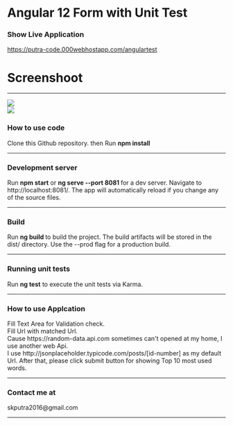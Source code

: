 <H1>Angular 12 Form with Unit Test</H1>

<H3>Show Live Application</H3>
<a href="https://putra-code.000webhostapp.com/angulartest/">https://putra-code.000webhostapp.com/angulartest</a>

<h1>Screenshoot</h1>
<hr/>
<img src="https://putra-code.000webhostapp.com/angulartest/share/screenshot1.png">
<br/>
<img src="https://putra-code.000webhostapp.com/angulartest/share/screenshot2.png">

<H3>How to use code</H3>
Clone this Github repository.
then Run <b>npm install</b>

<HR/>
<H3>Development server</H3>
Run <b>npm start</b> or <B>ng serve --port 8081 </B> for a dev server. Navigate to http://localhost:8081/. The app will automatically reload if you change any of the source files.
<HR/>

<H3>Build</H3>
Run <B>ng build </B>to build the project. The build artifacts will be stored in the dist/ directory. Use the --prod flag for a production build.
<HR/>

<H3>Running unit tests</H3>
Run <B>ng test</B> to execute the unit tests via Karma.
<HR/>

<H3>How to use Applcation</H3>
Fill Text Area for Validation check.<br/>
Fill Url with matched Url. <br/>
Cause https://random-data.api.com sometimes can't opened at my home, I use another web Api.<br/>
I use http://jsonplaceholder.typicode.com/posts/[id-number] as my default Url.
After that, please click submit button for showing Top 10 most used words.
<HR/>

<H3>Contact me at</H3>
skputra2016@gmail.com
<HR/>
